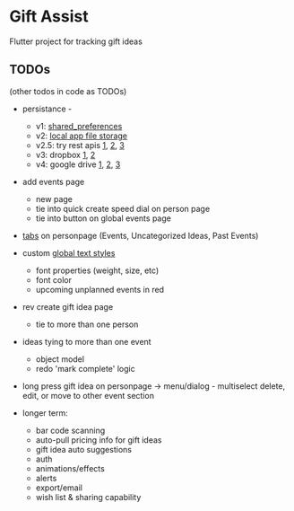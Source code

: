 # Gift Assist

Flutter project for tracking gift ideas


## TODOs

(other todos in code as TODOs)

- persistance - 
	- v1: [shared_preferences](https://flutter.io/docs/cookbook/persistence/key-value)
	- v2: [local app file storage](https://flutter.io/docs/cookbook/persistence/reading-writing-files) 
	- v2.5: try rest apis [1](https://medium.com/flutter-community/working-with-apis-in-flutter-8745968103e9), [2](https://stackoverflow.com/questions/51911526/rest-api-in-flutter), [3](https://flutter.io/docs/cookbook/networking/fetch-data)
	- v3: dropbox [1](https://www.dropbox.com/developers/documentation/http/documentation),  [2](https://www.dropbox.com/developers/reference/getting-started#overview)
	- v4: google drive [1](https://pub.dartlang.org/packages/googleapis), [2](https://developers.google.com/drive/api/v3/about-sdk), [3](https://developers.google.com/drive/api/v2/appdata)

- add events page
	- new page
	- tie into quick create speed dial on person page
	- tie into button on global events page

- [tabs](https://flutter.io/docs/cookbook/design/tabs) on personpage (Events, Uncategorized Ideas, Past Events)

- custom [global text styles](https://flutter.io/docs/cookbook/design/themes)
	- font properties (weight, size, etc)
	- font color
	- upcoming unplanned events in red

- rev create gift idea page
	- tie to more than one person

- ideas tying to more than one event
	- object model
	- redo 'mark complete' logic

- long press gift idea on personpage -> menu/dialog - multiselect delete, edit, or move to other event section

- longer term: 
	- bar code scanning
	- auto-pull pricing info for gift ideas
	- gift idea auto suggestions
	- auth
	- animations/effects
	- alerts 
	- export/email
	- wish list & sharing capability
